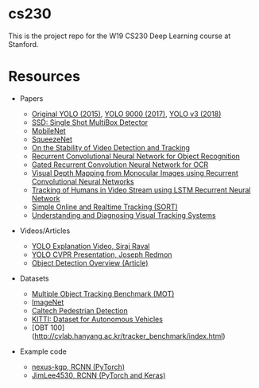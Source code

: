 # cs230
This is the project repo for the W19 CS230 Deep Learning course at Stanford.
# Resources
* Papers
    * [Original YOLO (2015)](https://arxiv.org/pdf/1506.02640.pdf), [YOLO 9000 (2017)](http://openaccess.thecvf.com/content_cvpr_2017/papers/Redmon_YOLO9000_Better_Faster_CVPR_2017_paper.pdf), [YOLO v3 (2018)](https://arxiv.org/pdf/1804.02767.pdf)
    * [SSD: Single Shot MultiBox Detector](https://arxiv.org/pdf/1512.02325.pdf)
    * [MobileNet](https://arxiv.org/pdf/1704.04861.pdf)
    * [SqueezeNet](https://arxiv.org/pdf/1602.07360.pdf)
    * [On the Stability of Video Detection and Tracking](https://arxiv.org/pdf/1611.06467.pdf)
    * [Recurrent Convolutional Neural Network for Object Recognition](https://www.cv-foundation.org/openaccess/content_cvpr_2015/papers/Liang_Recurrent_Convolutional_Neural_2015_CVPR_paper.pdf)
    * [Gated Recurrent Convolution Neural Network for OCR](https://papers.nips.cc/paper/6637-gated-recurrent-convolution-neural-network-for-ocr.pdf)
    * [Visual Depth Mapping from Monocular Images using Recurrent Convolutional Neural Networks](https://arxiv.org/pdf/1812.04082.pdf)
    * [Tracking of Humans in Video Stream using LSTM Recurrent Neural Network](http://www.diva-portal.org/smash/get/diva2:1156631/FULLTEXT01.pdf)
    * [Simple Online and Realtime Tracking (SORT)](https://arxiv.org/pdf/1602.00763.pdf) 
    * [Understanding and Diagnosing Visual Tracking Systems](https://arxiv.org/pdf/1504.06055.pdf)
* Videos/Articles
    * [YOLO Explanation Video, Siraj Raval](https://www.youtube.com/watch?v=4eIBisqx9_g)
    * [YOLO CVPR Presentation, Joseph Redmon](https://www.youtube.com/watch?v=NM6lrxy0bxs)
    * [Object Detection Overview (Article)](https://medium.com/@jonathan_hui/object-detection-series-24d03a12f904)
    
* Datasets
    * [Multiple Object Tracking Benchmark (MOT)](https://motchallenge.net/)
    * [ImageNet](http://www.image-net.org/)
    * [Caltech Pedestrian Detection](http://www.vision.caltech.edu/Image_Datasets/CaltechPedestrians/)
    * [KITTI: Dataset for Autonomous Vehicles](http://www.cvlibs.net/datasets/kitti/)
    * [OBT 100] (http://cvlab.hanyang.ac.kr/tracker_benchmark/index.html)
    
* Example code
    * [nexus-kgp, RCNN (PyTorch)](https://github.com/nexus-kgp/RCNN/blob/master/RCNN.py)
    * [JimLee4530, RCNN (PyTorch and Keras)](https://github.com/JimLee4530/RCNN)
